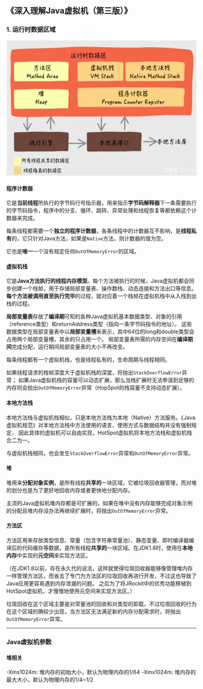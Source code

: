 ## 《深入理解Java虚拟机（第三版）》

### 1. 运行时数据区域

![](jvm运行时数据区域.png)

#### 程序计数器

它是**当前线程**所执行的字节码行号指示器，用来指示**字节码解释器**下一条需要执行的字节码指令，程序中的分支、循环、跳转、异常处理和线程恢复等都依赖这个计数器来完成。

每条线程都需要一个**独立的程序计数器**，各条线程中的计数器互不影响，是**线程私有**的，它只针对Java方法，如果是`Native`方法，则计数器的值为空。

它也是**唯一**一个没有规定任何`OutOfMemoryError`的区域。

#### 虚拟机栈

它是**Java方法执行的线程内存模型**。每个方法被执行的时候，Java虚拟机都会同步创建一个栈帧，用于存储局部变量表、操作数栈、动态连接和方法出口等信息。
**每个方法被调用直至执行完毕**的过程，就对应着一个栈帧在虚拟机栈中从入栈到出栈的过程。

**局部变量表**存放了**编译期**可知的各种Java虚拟机基本数据类型、对象的引用（reference类型）和returnAddress类型（指向一条字节码指令的地址）。
这些数据类型在局部变量表中以**局部变量槽**来表示，其中64位的long和double类型会占用两个局部变量槽，其余的只占用一个。
局部变量表所需的内存空间在**编译期间**完成分配，运行期间局部变量表的大小不再改变。

每条线程都有一个虚拟机栈，也是线程私有的，生命周期与线程相同。

如果线程请求的栈帧深度大于虚拟机栈的深度，将抛出`StackOverflowError`异常；
如果Java虚拟机栈的容量可以动态扩展，那么当栈扩展时无法申请到足够的内存则会抛出`OutOfMemoryError`异常（HopSpot的栈容量不支持动态扩展）。

#### 本地方法栈

本地方法栈与虚拟机栈相似，只是本地方法栈为本地（Native）方法服务。《Java虚拟机规范》对本地方法栈中方法使用的语言、使用方式与数据结构并没有强制规定，
因此具体的虚拟机可以自由实现，HotSpot虚拟机将本地方法栈和虚拟机栈合二为一。

与虚拟机栈相同，也会发生`StackOverflowError`异常和`OutOfMemoryError`异常。

#### 堆

堆用来**分配对象实例**，是所有线程**共享的**一块区域，它被垃圾回收器管理，而对堆的划分也是为了更好地回收内存或者更快地分配内存。

主流的Java虚拟机堆内存都是可扩展的，如果在堆中没有内存能够完成对象示例的分配且堆内存没办法再继续扩展时，将抛出`OutOfMemoryError`异常。

#### 方法区

方法区用来存放类型信息、常量（包含字符串常量池）、静态变量、即时编译器编译后的代码缓存等数据，是所有线程**共享的**一块区域。在JDK1.8时，使用在**本地内存**中实现的**元空间**来实现方法区。

（在JDK1.8以前，存在永久代的说法，这样就使得垃圾回收器能够像管理堆内存一样管理方法区，而省去了专门为方法区的垃圾回收再进行开发，不过这也导致了Java应用更容易遇到内存泄漏的问题。
之后为了将JRockit中的优秀功能移植到HotSpot虚拟机，才慢慢地使用元空间来实现方法区。）

垃圾回收在这个区域主要是对常量池的回收和对类型的卸载，不过垃圾回收的行为在这个区域的确较少出现，当方法区无法满足新的内存分配需求时，将抛出`OutOfMemoryError`异常。

---

### Java虚拟机参数

#### 堆相关

-Xms1024m: 堆内存的初始大小，默认为物理内存的1/64
-Xmx1024m: 堆内存的最大大小，默认为物理内存的1/4~1/2
